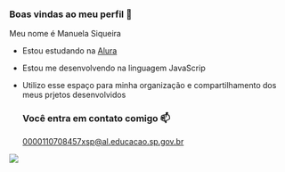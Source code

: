 ### Boas vindas ao meu perfil  💙

Meu nome é Manuela Siqueira 

- Estou estudando na [Alura](https://www.alura.com.br)
- Estou me desenvolvendo na linguagem JavaScrip
- Utilizo esse espaço para minha organização e compartilhamento dos meus prjetos desenvolvidos

  ### Você entra em contato comigo 📫

  0000110708457xsp@al.educacao.sp.gov.br

![](https://media1.tenor.com/m/qB0M2AMQrMMAAAAd/mandando-beijo-s%C3%A3o-paulo-fc.gif)
